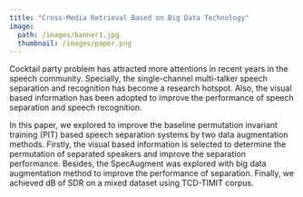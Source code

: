 ```yaml
---
title: "Cross-Media Retrieval Based on Big Data Technology"
image: 
  path: /images/banner1.jpg
  thumbnail: /images/paper.png
---
```


Cocktail party problem has attracted more attentions in recent years in the speech community. Specially, the single-channel multi-talker speech separation and recognition has become a research hotspot. Also, the visual based information has been adopted to improve the performance of speech separation and speech recognition. 

In this paper, we explored to improve the baseline permutation invariant training (PIT) based speech separation systems by two data augmentation methods. Firstly, the visual based information is selected to determine the permutation of separated speakers and improve the separation performance. Besides, the SpecAugment was explored with big data augmentation method to improve the performance of separation. Finally, we achieved dB of SDR on a mixed dataset using TCD-TIMIT corpus.

